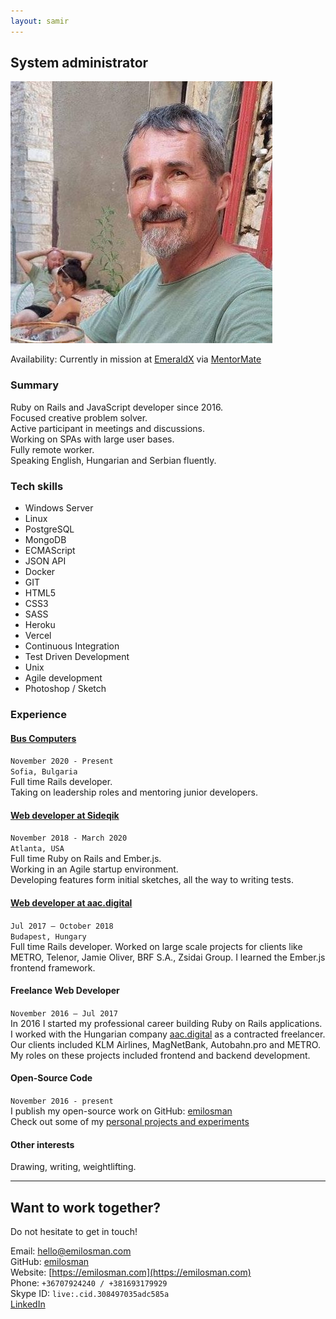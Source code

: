 ```yaml
---
layout: samir
---
```


## System administrator
![profile picture](/assets/images/samir_profile.jpg)  

Availability: Currently in mission at [EmeraldX](https://www.emeraldx.com/) via [MentorMate](https://mentormate.com/)

### Summary
Ruby on Rails and JavaScript developer since 2016.  
Focused creative problem solver.  
Active participant in meetings and discussions.  
Working on SPAs with large user bases.  
Fully remote worker.  
Speaking English, Hungarian and Serbian fluently.

### Tech skills
- Windows Server
- Linux
- PostgreSQL
- MongoDB
- ECMAScript
- JSON API
- Docker
- GIT
- HTML5
- CSS3
- SASS
- Heroku
- Vercel
- Continuous Integration
- Test Driven Development
- Unix
- Agile development
- Photoshop / Sketch

### Experience

#### [Bus Computers](https://mentormate.com/)
`November 2020 - Present`  
`Sofia, Bulgaria`  
Full time Rails developer.  
Taking on leadership roles and mentoring junior developers.

#### [Web developer at Sideqik](https://www.sideqik.com/)
`November 2018 - March 2020`  
`Atlanta, USA`  
Full time Ruby on Rails and Ember.js.  
Working in an Agile startup environment.  
Developing features form initial sketches, all the way to writing tests.

#### [Web developer at aac.digital](http://aac.digital/)
`Jul 2017 – October 2018`  
`Budapest, Hungary`  
Full time Rails developer. Worked on large scale projects for clients like METRO, Telenor,  Jamie Oliver, BRF S.A., Zsidai Group.
I learned the Ember.js frontend framework.

#### Freelance Web Developer
`November 2016 – Jul 2017`  
In 2016 I started my professional career building Ruby on Rails applications.
I worked with the Hungarian company [aac.digital](http://aac.digital/) as a contracted freelancer. Our clients included KLM Airlines, MagNetBank, Autobahn.pro and METRO. My roles on these projects included frontend and backend development.

#### Open-Source Code
`November 2016 - present`  
I publish my open-source work on GitHub: [emilosman](https://www.github.com/emilosman)  
Check out some of my [personal projects and experiments](/personal-projects)

#### Other interests
Drawing, writing, weightlifting.

___

## Want to work together?
Do not hesitate to get in touch!

Email: [hello@emilosman.com](mailto:hello@emilosman.com)  
GitHub: [emilosman](https://www.github.com/emilosman)  
Website: [https://emilosman.com](https://emilosman.com)  
Phone: `+36707924240 / +381693179929`  
Skype ID: `live:.cid.308497035adc585a`  
[LinkedIn](https://www.linkedin.com/in/emil-osmanbegovi%C4%87-357579123/)
